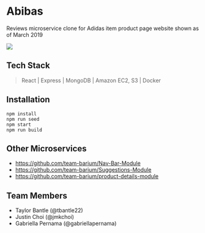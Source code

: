 # Abibas

Reviews microservice clone for Adidas item product page website shown as of March 2019

![](name-of-giphy.gif)

## Tech Stack

> React | Express | MongoDB | Amazon EC2, S3 | Docker

## Installation

```
npm install
npm run seed
npm start
npm run build
```

## Other Microservices

- https://github.com/team-barium/Nav-Bar-Module
- https://github.com/team-barium/Suggestions-Module
- https://github.com/team-barium/product-details-module

## Team Members

- Taylor Bantle (@tbantle22)
- Justin Choi (@jmkchoi)
- Gabriella Pernama (@gabriellapernama)
